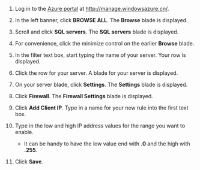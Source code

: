 <!--
../includes/sql-database-include-ip-address-22-v12portal.md

Latest Freshness check:  2016-03-21 , daleche.

As of circa 2015-09-04, the following topics might include this include:
/documentation/articles/sql-database-configure-firewall-settings/
/documentation/articles/sql-database-connect-query

## Server-level firewall rules

### Add a server-level firewall rule through the new Azure portal
-->

1. Log in to the [Azure portal](https://manage.windowsazure.cn) at http://manage.windowsazure.cn/.

2. In the left banner, click **BROWSE ALL**. The **Browse** blade is displayed.

3. Scroll and click **SQL servers**. The **SQL servers** blade is displayed.

4. For convenience, click the minimize control on the earlier **Browse** blade.

5. In the filter text box, start typing the name of your server. Your row is displayed.

6. Click the row for your server. A blade for your server is displayed.

7. On your server blade, click **Settings**. The **Settings** blade is displayed.

8. Click **Firewall**. The **Firewall Settings** blade is displayed.

9. Click **Add Client IP**. Type in a name for your new rule into the first text box.

10. Type in the low and high IP address values for the range you want to enable.
    - It can be handy to have the low value end with **.0** and the high with **.255**.

11. Click **Save**.

<!-- Image references. -->

[b21-FindServerInPortal]: ./media/sql-database-include-ip-address-22-v12portal/firewall-ip-b21-v12portal-findsvr.png

[b31-SettingsFirewallNavig]: ./media/sql-database-include-ip-address-22-v12portal/firewall-ip-b31-v12portal-settingsfirewall.png

[b41-AddRange]: ./media/sql-database-include-ip-address-22-v12portal/firewall-ip-b41-v12portal-addrange.png

<!--
These includes/ files are a sequenced set, but you can pick and choose:

../includes/sql-database-include-ip-address-22-v12portal.md
? ../includes/sql-database-include-ip-address-*.md
-->